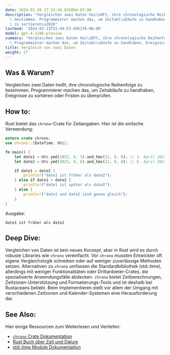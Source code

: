 ```yaml
---
date: 2024-01-20 17:33:58.835804-07:00
description: "Vergleichen zwei Daten hei\xDFt, ihre chronologische Reihenfolge zu\
  \ bestimmen. Programmierer machen das, um Zeitabl\xE4ufe zu handhaben, Ereignisse\
  \ zu sortieren\u2026"
lastmod: '2024-03-13T22:44:53.685176-06:00'
model: gpt-4-1106-preview
summary: "Vergleichen zwei Daten hei\xDFt, ihre chronologische Reihenfolge zu bestimmen.\
  \ Programmierer machen das, um Zeitabl\xE4ufe zu handhaben, Ereignisse zu sortieren\u2026"
title: Vergleich von zwei Daten
weight: 27
---
```


## Was & Warum?
Vergleichen zwei Daten heißt, ihre chronologische Reihenfolge zu bestimmen. Programmierer machen das, um Zeitabläufe zu handhaben, Ereignisse zu sortieren oder Fristen zu überprüfen.

## How to:
Rust bietet das `chrono`-Crate für Zeitangaben. Hier ist die einfache Verwendung:

```Rust
extern crate chrono;
use chrono::{DateTime, Utc};

fn main() {
    let date1 = Utc.ymd(2023, 4, 5).and_hms(12, 0, 0); // 5. April 2023, 12 Uhr
    let date2 = Utc.ymd(2023, 4, 6).and_hms(11, 0, 0); // 6. April 2023, 11 Uhr

    if date1 < date2 {
        println!("date1 ist früher als date2");
    } else if date1 > date2 {
        println!("date1 ist später als date2");
    } else {
        println!("date1 und date2 sind genau gleich");
    }
}
```

Ausgabe:

```
date1 ist früher als date2
```

## Deep Dive:
Vergleichen von Daten ist kein neues Konzept, aber in Rust wird es durch robuste Libraries wie `chrono` vereinfacht. Vor `chrono` mussten Entwickler oft eigene Vergleichslogik schreiben oder auf weniger zuverlässige Methoden setzen. Alternativen zu `chrono` umfassen die Standardbibliothek (std::time), allerdings mit weniger Funktionalitäten oder Drittanbieter-Crates, die spezialisierte Anwendungsfälle abdecken. `chrono` bietet Zeitberechnungen, Zeitzonen-Unterstützung und Formatierungs-Tools und ist deshalb bei Rustaceans beliebt. Beim Implementieren stellt vor allem der Umgang mit verschiedenen Zeitzonen und Kalender-Systemen eine Herausforderung dar.

## See Also:
Hier einige Ressourcen zum Weiterlesen und Vertiefen:
- [`chrono` Crate Dokumentation](https://docs.rs/chrono/)
- [Rust Buch über Zeit und Datum](https://doc.rust-lang.org/book/ch10-02-traits.html?highlight=time#defining-shared-behavior)
- [std::time Module Dokumentation](https://doc.rust-lang.org/std/time/index.html)
